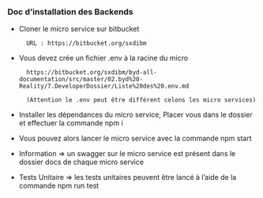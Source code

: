 ### Doc d’installation des Backends

* Cloner le micro service sur bitbucket

        URL : https://bitbucket.org/sxdibm

* Vous devez crée un fichier .env à la racine du micro

        https://bitbucket.org/sxdibm/byd-all-documentation/src/master/02.byd%20-Reality/7.DeveloperDossier/Liste%20des%20.env.md
    
        (Attention le .env peut être différent celons les micro services)

* Installer les dépendances du micro service, Placer vous dans le dossier et effectuer la commande npm i 

* Vous pouvez alors lancer le micro service avec la commande npm start

* Information => un swagger sur le micro service est présent dans le dossier docs de chaque micro service 

* Tests Unitaire => les tests unitaires peuvent être lancé à l’aide de la commande npm run test
